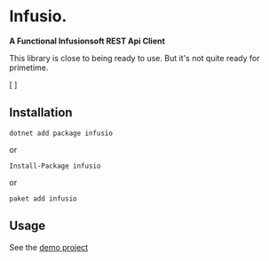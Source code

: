 # Infusio. 
**A Functional Infusionsoft REST Api Client**

This library is close to being ready to use. But it's not quite ready for primetime.

[ ]

## Installation
`dotnet add package infusio`

or

`Install-Package infusio`

or

`paket add infusio`

## Usage
See the [demo project](src/Demo/Program.cs#L25)
